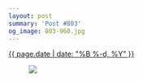 ```yaml
---
layout: post
summary: 'Post #803'
og_image: 803-960.jpg
---
```


<p>
 <time>
  <a href="/803">
   {{ page.date | date: "%B %-d, %Y" }}
  </a>
 </time>
 <a href="/803">
  <figure data-taken="2/14/2019">
   <img sizes="(min-width: 700px) 50vw, calc(100vw - 2rem)" src="{{ site.assets_url }}/803-480.jpg" srcset="{{ site.assets_url }}/803-240.jpg 240w, {{ site.assets_url }}/803-480.jpg 480w, {{ site.assets_url }}/803-720.jpg 720w, {{ site.assets_url }}/803-960.jpg 960w"/>
  </figure>
 </a>
</p>
